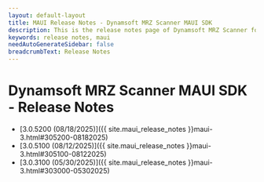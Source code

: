 ```yaml
---
layout: default-layout
title: MAUI Release Notes - Dynamsoft MRZ Scanner MAUI SDK
description: This is the release notes page of Dynamsoft MRZ Scanner for MAUI SDK.
keywords: release notes, maui
needAutoGenerateSidebar: false
breadcrumbText: Release Notes
---
```


# Dynamsoft MRZ Scanner MAUI SDK - Release Notes

- [3.0.5200 (08/18/2025)]({{ site.maui_release_notes }}maui-3.html#305200-08182025)
- [3.0.5100 (08/12/2025)]({{ site.maui_release_notes }}maui-3.html#305100-08122025)
- [3.0.3100 (05/30/2025)]({{ site.maui_release_notes }}maui-3.html#303000-05302025)
